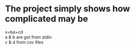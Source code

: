 # The project simply shows how complicated may be 
x=b*a+c*d  
a & b are got from stdin   
c & d from csv files  
